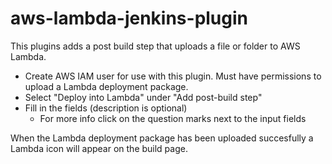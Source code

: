 # aws-lambda-jenkins-plugin

This plugins adds a post build step that uploads a file or folder to AWS Lambda.

- Create AWS IAM user for use with this plugin. Must have permissions to upload a Lambda deployment package.
- Select "Deploy into Lambda" under "Add post-build step"
- Fill in the fields (description is optional)
  - For more info click on the question marks next to the input fields

When the Lambda deployment package has been uploaded succesfully a Lambda icon will appear on the build page.
